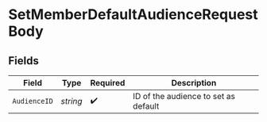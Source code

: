 # SetMemberDefaultAudienceRequestBody


## Fields

| Field                                | Type                                 | Required                             | Description                          |
| ------------------------------------ | ------------------------------------ | ------------------------------------ | ------------------------------------ |
| `AudienceID`                         | *string*                             | :heavy_check_mark:                   | ID of the audience to set as default |